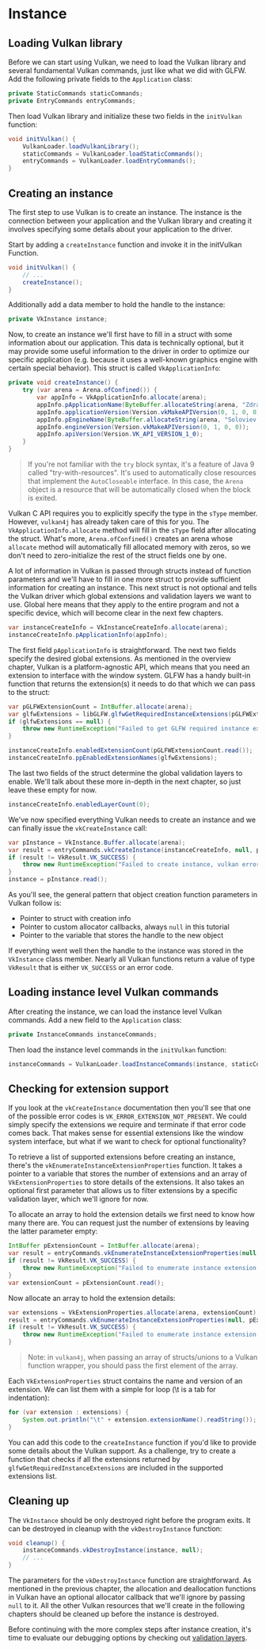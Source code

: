 # Instance

## Loading Vulkan library

Before we can start using Vulkan, we need to load the Vulkan library and several fundamental Vulkan commands, just like what we did with GLFW. Add the following private fields to the `Application` class:

```java
private StaticCommands staticCommands;
private EntryCommands entryCommands;
```

Then load Vulkan library and initialize these two fields in the `initVulkan` function:

```java
void initVulkan() {
    VulkanLoader.loadVulkanLibrary();
    staticCommands = VulkanLoader.loadStaticCommands();
    entryCommands = VulkanLoader.loadEntryCommands();
}
```

## Creating an instance

The first step to use Vulkan is to create an instance. The instance is the connection between your application and the Vulkan library and creating it involves specifying some details about your application to the driver.

Start by adding a `createInstance` function and invoke it in the initVulkan Function.

```java
void initVulkan() {
    // ...
    createInstance();
}
```

Additionally add a data member to hold the handle to the instance:

```java
private VkInstance instance;
```

Now, to create an instance we'll first have to fill in a struct with some information about our application. This data is technically optional, but it may provide some useful information to the driver in order to optimize our specific application (e.g. because it uses a well-known graphics engine with certain special behavior). This struct is called `VkApplicationInfo`:

```java
private void createInstance() {
    try (var arena = Arena.ofConfined()) {
        var appInfo = VkApplicationInfo.allocate(arena);
        appInfo.pApplicationName(ByteBuffer.allocateString(arena, "Zdravstvuyte, Vulkan!"));
        appInfo.applicationVersion(Version.vkMakeAPIVersion(0, 1, 0, 0));
        appInfo.pEngineName(ByteBuffer.allocateString(arena, "Soloviev D-30"));
        appInfo.engineVersion(Version.vkMakeAPIVersion(0, 1, 0, 0));
        appInfo.apiVersion(Version.VK_API_VERSION_1_0);
    }
}
```

> If you're not familiar with the `try` block syntax, it's a feature of Java 9 called "try-with-resources". It's used to automatically close resources that implement the `AutoCloseable` interface. In this case, the `Arena` object is a resource that will be automatically closed when the block is exited.

Vulkan C API requires you to explicitly specify the type in the `sType` member. However, `vulkan4j` has already taken care of this for you. The `VkApplicationInfo.allocate` method will fill in the `sType` field after allocating the struct. What's more, `Arena.ofConfined()` creates an arena whose `allocate` method will automatically fill allocated memory with zeros, so we don't need to zero-initialize the rest of the struct fields one by one.

A lot of information in Vulkan is passed through structs instead of function parameters and we'll have to fill in one more struct to provide sufficient information for creating an instance. This next struct is not optional and tells the Vulkan driver which global extensions and validation layers we want to use. Global here means that they apply to the entire program and not a specific device, which will become clear in the next few chapters.

```java
var instanceCreateInfo = VkInstanceCreateInfo.allocate(arena);
instanceCreateInfo.pApplicationInfo(appInfo);
```

The first field `pApplicationInfo` is straightforward. The next two fields specify the desired global extensions. As mentioned in the overview chapter, Vulkan is a platform-agnostic API, which means that you need an extension to interface with the window system. GLFW has a handy built-in function that returns the extension(s) it needs to do that which we can pass to the struct:

```java
var pGLFWExtensionCount = IntBuffer.allocate(arena);
var glfwExtensions = libGLFW.glfwGetRequiredInstanceExtensions(pGLFWExtensionCount);
if (glfwExtensions == null) {
    throw new RuntimeException("Failed to get GLFW required instance extensions");
}

instanceCreateInfo.enabledExtensionCount(pGLFWExtensionCount.read());
instanceCreateInfo.ppEnabledExtensionNames(glfwExtensions);
```

The last two fields of the struct determine the global validation layers to enable. We'll talk about these more in-depth in the next chapter, so just leave these empty for now.

```java
instanceCreateInfo.enabledLayerCount(0);
```

We've now specified everything Vulkan needs to create an instance and we can finally issue the `vkCreateInstance` call:

```java
var pInstance = VkInstance.Buffer.allocate(arena);
var result = entryCommands.vkCreateInstance(instanceCreateInfo, null, pInstance);
if (result != VkResult.VK_SUCCESS) {
    throw new RuntimeException("Failed to create instance, vulkan error code: " + VkResult.explain(result));
}
instance = pInstance.read();
```

As you'll see, the general pattern that object creation function parameters in Vulkan follow is:

- Pointer to struct with creation info
- Pointer to custom allocator callbacks, always `null` in this tutorial
- Pointer to the variable that stores the handle to the new object

If everything went well then the handle to the instance was stored in the `VkInstance` class member. Nearly all Vulkan functions return a value of type `VkResult` that is either `VK_SUCCESS` or an error code.

## Loading instance level Vulkan commands

After creating the instance, we can load the instance level Vulkan commands. Add a new field to the `Application` class:

```java
private InstanceCommands instanceCommands;
```

Then load the instance level commands in the `initVulkan` function:

```java
instanceCommands = VulkanLoader.loadInstanceCommands(instance, staticCommands);
```

## Checking for extension support

If you look at the `vkCreateInstance` documentation then you'll see that one of the possible error codes is `VK_ERROR_EXTENSION_NOT_PRESENT`. We could simply specify the extensions we require and terminate if that error code comes back. That makes sense for essential extensions like the window system interface, but what if we want to check for optional functionality?

To retrieve a list of supported extensions before creating an instance, there's the `vkEnumerateInstanceExtensionProperties` function. It takes a pointer to a variable that stores the number of extensions and an array of `VkExtensionProperties` to store details of the extensions. It also takes an optional first parameter that allows us to filter extensions by a specific validation layer, which we'll ignore for now.

To allocate an array to hold the extension details we first need to know how many there are. You can request just the number of extensions by leaving the latter parameter empty:

```java
IntBuffer pExtensionCount = IntBuffer.allocate(arena);
var result = entryCommands.vkEnumerateInstanceExtensionProperties(null, pExtensionCount, null);
if (result != VkResult.VK_SUCCESS) {
    throw new RuntimeException("Failed to enumerate instance extension properties, vulkan error code: " + VkResult.explain(result));
}
var extensionCount = pExtensionCount.read();
```

Now allocate an array to hold the extension details:

```java
var extensions = VkExtensionProperties.allocate(arena, extensionCount);
result = entryCommands.vkEnumerateInstanceExtensionProperties(null, pExtensionCount, extensions[0]);
if (result != VkResult.VK_SUCCESS) {
    throw new RuntimeException("Failed to enumerate instance extension properties, vulkan error code: " + VkResult.explain(result));
}
```

> Note: in `vulkan4j`, when passing an array of structs/unions to a Vulkan function wrapper, you should pass the first element of the array. 

Each `VkExtensionProperties` struct contains the name and version of an extension. We can list them with a simple for loop (\t is a tab for indentation):

```java
for (var extension : extensions) {
    System.out.println("\t" + extension.extensionName().readString());
}
```

You can add this code to the `createInstance` function if you'd like to provide some details about the Vulkan support. As a challenge, try to create a function that checks if all the extensions returned by `glfwGetRequiredInstanceExtensions` are included in the supported extensions list.

## Cleaning up

The `VkInstance` should be only destroyed right before the program exits. It can be destroyed in cleanup with the `vkDestroyInstance` function:

```java
void cleanup() {
    instanceCommands.vkDestroyInstance(instance, null);
    // ...
}
```

The parameters for the `vkDestroyInstance` function are straightforward. As mentioned in the previous chapter, the allocation and deallocation functions in Vulkan have an optional allocator callback that we'll ignore by passing `null` to it. All the other Vulkan resources that we'll create in the following chapters should be cleaned up before the instance is destroyed.

Before continuing with the more complex steps after instance creation, it's time to evaluate our debugging options by checking out [validation layers](validation-layers.md).
